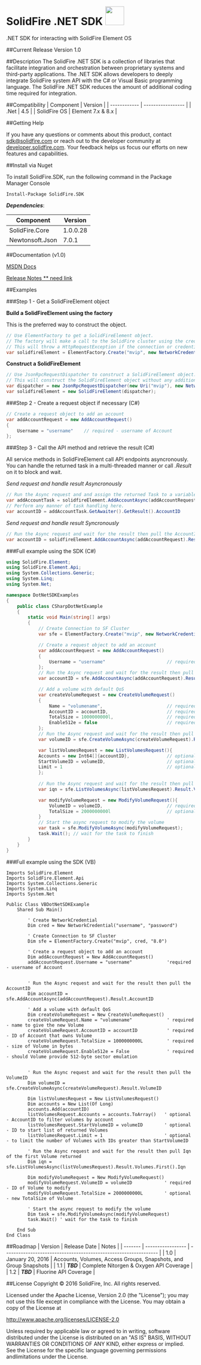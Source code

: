 # SolidFire .NET SDK <img src="http://solidfire.github.io/sdk-dotnet/img/icon_128x128.png" height="50" width="50" >

.NET SDK for interacting with SolidFire Element OS

##Current Release
Version 1.0

##Description
The SolidFire .NET SDK is a collection of libraries that facilitate integration and orchestration between proprietary systems and third-party applications. The .NET SDK allows developers to deeply integrate SolidFire system API with the C# or Visual Basic programming language. The SolidFire .NET SDK reduces the amount of additional coding time required for integration.

##Compatibility
| Component    | Version           |
| ------------ | ----------------- |
| .Net         | 4.5               |
| SolidFire OS | Element 7.x & 8.x |

##Getting Help

If you have any questions or comments about this product, contact <sdk@solidfire.com> or reach out to the developer community at [developer.solidfire.com](http://developer.solidfire.com). Your feedback helps us focus our efforts on new features and capabilities.

##Install via Nuget

To install SolidFire.SDK, run the following command in the Package Manager Console

```
Install-Package SolidFire.SDK
```

___Dependencies___:

| Component       | Version    |
| --------------- | ---------- |
| SolidFire.Core  | 1.0.0.28   |
| Newtonsoft.Json | 7.0.1      |


##Documentation (v1.0)

[MSDN Docs](http://solidfire.github.io/sdk-dotnet/help/v1.0/html/N_SolidFire_Element.htm) 

[Release Notes ** need link](http://solidfire.github.io/sdk-dotnet)

##Examples

###Step 1 - Get a SolidFireElement object

**Build a SolidFireElement using the factory**

This is the preferred way to construct the object.

```c#
// Use ElementFactory to get a SolidFireElement object.
// The factory will make a call to the SolidFire cluster using the credentials supplied to test the connection.
// This will throw a HttpRequestException if the connection or credentials are invalid.
var solidfireElement = ElementFactory.Create("mvip", new NetworkCredential("username", "password"), "8.0");
```

**Construct a SolidFireElement**

```c#
// Use JsonRpcRequestDispatcher to construct a SolidFireElement object.
// This will construct the SolidFireElement object without any additional checking of the credentials and endpoint.
var dispatcher = new JsonRpcRequestDispatcher(new Uri("mvip"), new NetworkCredential("userName", "password"));
var solidfireElement = new SolidFireElement(dispatcher);
```

###Step 2 - Create a request object if necessary (C#)
```c#
// Create a request object to add an account
var addAccountRequest = new AddAccountRequest()
{
    Username = "username"    // required - username of Account
};
```

###Step 3 - Call the API method and retrieve the result (C#)

All service methods in SolidFireElement call API endpoints asyncronously. You can handle the returned task in a multi-threaded manner or call *.Result* on it to block and wait.

_Send request and handle result Asyncronously_

```c#
// Run the Async request and and assign the returned Task to a variable
var addAccountTask = solidfireElement.AddAccountAsync(addAccountRequest);
// Perform any manner of task handling here.
var accountID = addAccountTask.GetAwaiter().GetResult().AccountID   
```

_Send request and handle result Syncronously_

```c#
// Run the Async request and wait for the result then pull the AccountID
var accountID = solidfireElement.AddAccountAsync(addAccountRequest).Result.AccountID;    
```


###Full example using the SDK (C#)
```c#
using SolidFire.Element;
using SolidFire.Element.Api;
using System.Collections.Generic;
using System.Linq;
using System.Net;

namespace DotNetSDKExamples
{
    public class CSharpDotNetExample
    {
        static void Main(string[] args)
        {
            // Create Connection to SF Cluster
            var sfe = ElementFactory.Create("mvip", new NetworkCredential("username", "password"), "8.0");

            // Create a request object to add an account
            var addAccountRequest = new AddAccountRequest()
            {
                Username = "username"                       // required - username of Account
            };
            // Run the Async request and wait for the result then pull the AccountID
            var accountID = sfe.AddAccountAsync(addAccountRequest).Result.AccountID;

            // Add a volume with default QoS
            var createVolumeRequest = new CreateVolumeRequest()
            {
                Name = "volumename",                        // required - name to give the new Volume
                AccountID = accountID,                      // required - ID of Account that owns Volume
                TotalSize = 1000000000l,                    // required - size of Volume in bytes
                Enable512e = false                          // required - should Volume provide 512-byte sector emulation
            };
            // Run the Async request and wait for the result then pull the VolumeID
            var volumeID = sfe.CreateVolumeAsync(createVolumeRequest).Result.VolumeID;

            var listVolumesRequest = new ListVolumesRequest(){
            Accounts = new Int64[]{accountID},              // optional - AccountID to filter volumes by account
            StartVolumeID = volumeID,                       // optional - ID to start list of returned Volumes 
            Limit = 1                                       // optional - to limit the number of Volumes with IDs greater than StartVolumeID
            };
            
            // Run the Async request and wait for the result then pull Iqn of the first Volume returned
            var iqn = sfe.ListVolumesAsync(listVolumesRequest).Result.Volumes.First().Iqn;

            var modifyVolumeRequest = new ModifyVolumeRequest(){
                VolumeID = volumeID,                        // required - ID of Volume to modify
                TotalSize = 2000000000l                     // optional - new TotalSize of Volume
            }
            // Start the async request to modify the volume
            var task = sfe.ModifyVolumeAsync(modifyVolumeRequest);
            task.Wait(); // wait for the task to finish
        }
    }
}
```

###Full example using the SDK (VB)

```vbnet 
Imports SolidFire.Element
Imports SolidFire.Element.Api
Imports System.Collections.Generic
Imports System.Linq
Imports System.Net

Public Class VBDotNetSDKExample
    Shared Sub Main()

        ' Create NetworkCredential
        Dim cred = New NetworkCredential("username", "password")

        ' Create Connection to SF Cluster
        Dim sfe = ElementFactory.Create("mvip", cred, "8.0")

        ' Create a request object to add an account
        Dim addAccountRequest = New AddAccountRequest()
        addAccountRequest.Username = "username"             'required - username of Account


        ' Run the Async request and wait for the result then pull the AccountID
        Dim accountID = sfe.AddAccountAsync(addAccountRequest).Result.AccountID

        ' Add a volume with default QoS
        Dim createVolumeRequest = New CreateVolumeRequest()
        createVolumeRequest.Name = "volumename"             ' required - name to give the new Volume
        createVolumeRequest.AccountID = accountID           ' required - ID of Account that owns Volume
        createVolumeRequest.TotalSize = 1000000000L         ' required - size of Volume in bytes
        createVolumeRequest.Enable512e = False              ' required - should Volume provide 512-byte sector emulation


        ' Run the Async request and wait for the result then pull the VolumeID
        Dim volumeID = sfe.CreateVolumeAsync(createVolumeRequest).Result.VolumeID

        Dim listVolumesRequest = New ListVolumesRequest()
        Dim accounts = New List(Of Long)
        accounts.Add(accountID)
        listVolumesRequest.Accounts = accounts.ToArray()   ' optional - AccountID to filter volumes by account
        listVolumesRequest.StartVolumeID = volumeID        ' optional - ID to start list of returned Volumes
        listVolumesRequest.Limit = 1                       ' optional - to limit the number of Volumes with IDs greater than StartVolumeID

        ' Run the Async request and wait for the result then pull Iqn of the first Volume returned
        Dim iqn = sfe.ListVolumesAsync(listVolumesRequest).Result.Volumes.First().Iqn

        Dim modifyVolumeRequest = New ModifyVolumeRequest()
        modifyVolumeRequest.VolumeID = volumeID            ' required - ID of Volume to modify
        modifyVolumeRequest.TotalSize = 2000000000L        ' optional - new TotalSize of Volume

        ' Start the async request to modify the volume
        Dim task = sfe.ModifyVolumeAsync(modifyVolumeRequest)
        task.Wait() ' wait for the task to finish

    End Sub
End Class
```

##Roadmap
| Version | Release Date      | Notes                                                            |
| ------- | ----------------- | ---------------------------------------------------------------- |
| 1.0     | January 20, 2016  | Accounts, Volumes, Access Groups, Snapshots, and Group Snapshots |
| 1.1     | ___TBD___         | Complete Nitorgen & Oxygen API Coverage                          |
| 1.2     | ___TBD___         | Fluorine API Coverage                                            |

##License
Copyright © 2016 SolidFire, Inc. All rights reserved.

Licensed under the Apache License, Version 2.0 (the "License");
you may not use this file except in compliance with the License.
You may obtain a copy of the License at

   <http://www.apache.org/licenses/LICENSE-2.0>

Unless required by applicable law or agreed to in writing, software
distributed under the License is distributed on an "AS IS" BASIS,
WITHOUT WARRANTIES OR CONDITIONS OF ANY KIND, either express or implied.
See the License for the specific language governing permissions andlimitations under the License.
